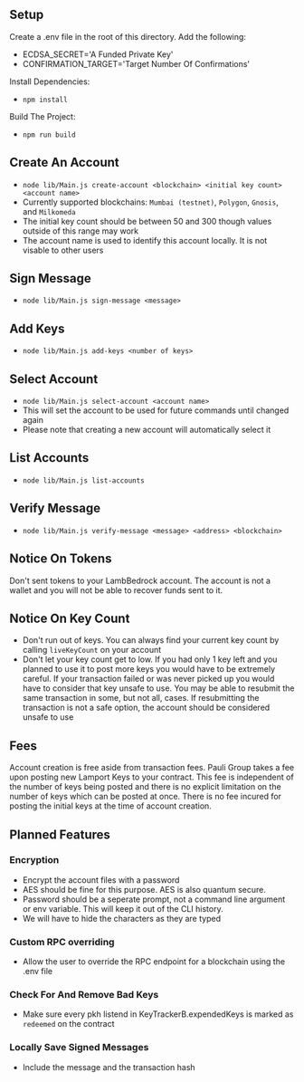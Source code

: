 ## Setup
Create a .env file in the root of this directory. Add the following:

 - ECDSA_SECRET='A Funded Private Key'
 - CONFIRMATION_TARGET='Target Number Of Confirmations'

Install Dependencies: 

 - `npm install`
 
Build The Project:
    
 - `npm run build`

## Create An Account 

 - `node lib/Main.js create-account <blockchain> <initial key count> <account name>`
 - Currently supported blockchains: `Mumbai (testnet)`, `Polygon`, `Gnosis`, and `Milkomeda`
 - The initial key count should be between 50 and 300 though values outside of this range may work
 - The account name is used to identify this account locally. It is not visable to other users

## Sign Message
 - `node lib/Main.js sign-message <message>`

## Add Keys
 - `node lib/Main.js add-keys <number of keys>`

## Select Account
 - `node lib/Main.js select-account <account name>`
 - This will set the account to be used for future commands until changed again 
 - Please note that creating a new account will automatically select it

## List Accounts
 - `node lib/Main.js list-accounts`

## Verify Message
 - `node lib/Main.js verify-message <message> <address> <blockchain>`

## Notice On Tokens
Don't sent tokens to your LambBedrock account. The account is not a wallet and you will not be able to recover funds sent to it.

## Notice On Key Count
- Don't run out of keys. You can always find your current key count by calling `liveKeyCount` on your account 
- Don't let your key count get to low. If you had only 1 key left and you planned to use it to post more keys you would have to be extremely careful. If your transaction failed or was never picked up you would have to consider that key unsafe to use. You may be able to resubmit the same transaction in some, but not all, cases. If resubmitting the transaction is not a safe option, the account should be considered unsafe to use

## Fees
Account creation is free aside from transaction fees. Pauli Group takes a fee upon posting new Lamport Keys to your contract. This fee is independent of the number of keys being posted and there is no explicit limitation on the number of keys which can be posted at once. There is no fee incured for posting the initial keys at the time of account creation. 

## Planned Features

### Encryption
 - Encrypt the account files with a password
 - AES should be fine for this purpose. AES is also quantum secure. 
 - Password should be a seperate prompt, not a command line argument or env variable. This will keep it out of the CLI history. 
 - We will have to hide the characters as they are typed

### Custom RPC overriding
- Allow the user to override the RPC endpoint for a blockchain using the .env file
### Check For And Remove Bad Keys
- Make sure every pkh listend in KeyTrackerB.expendedKeys is marked as `redeemed` on the contract

### Locally Save Signed Messages
- Include the message and the transaction hash 
